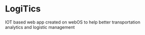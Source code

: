 # LogiTics
IOT based web app created on webOS to help better transportation analytics and logistic management
